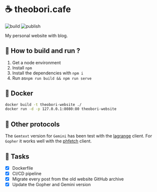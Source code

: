 # ☕ theobori.cafe

![build](https://github.com/theobori-cafe/theobori.cafe/actions/workflows/build.yml/badge.svg)
![publish](https://github.com/theobori-cafe/theobori.cafe/actions/workflows/publish.yml/badge.svg)

My personal website with blog.

## 📖 How to build and run ?

1. Get a node environment
2. Install `npm`
3. Install the dependencies with `npm i`
4. Run as`npm run build && npm run serve`

## 🐋 Docker

```bash
docker build -t theobori-website ./
docker run -d -p 127.0.0.1:8080:80 theobori-website
```

## 📡 Other protocols

The `Gemtext` version for `Gemini` has been test with the [lagrange](https://github.com/skyjake/lagrange) client.  For `Gopher` it works well with the [phfetch](https://github.com/xvxx/phetch) client.

## 🎉 Tasks

- [x] Dockerfile
- [x] CI/CD pipeline
- [x] Migrate every post from the old website GitHub archive
- [x] Update the Gopher and Gemini version
